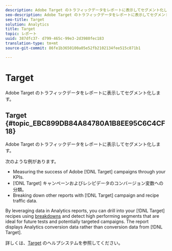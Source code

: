```yaml
---
description: Adobe Target のトラフィックデータをレポートに表示してセグメント化します。
seo-description: Adobe Target のトラフィックデータをレポートに表示してセグメント化します。
seo-title: Target
solution: Analytics
title: Target
topic: レポート
uuid: 387dfc37- d799-465c-99e3-2d3980fec183
translation-type: tm+mt
source-git-commit: 86fe1b3650100a05e52fb2102134fee515c871b1

---
```



# Target 

Adobe Target のトラフィックデータをレポートに表示してセグメント化します。

## Target {#topic_EBC899DB84A84780A1B8EE95C6C4CF18}

Adobe Target のトラフィックデータをレポートに表示してセグメント化します。

次のような例があります。

* Measuring the success of Adobe [!DNL Target] campaigns through your KPIs.
* [!DNL Target] キャンペーンおよびレシピデータのコンバージョン変数への分類。
* Breaking down other reports with [!DNL Target] campaign and recipe traffic data.

By leveraging data in Analytics reports, you can drill into your [!DNL Target] recipes using [breakdowns](/help/analyze/reports-analytics/reports-customize/breakdowns.md) and detect high performing segments that are ideal for future tests and potentially targeted campaigns. The report displays Analytics conversion data rather than conversion data from [!DNL Target].

詳しくは、[Target](https://help.testandtarget.omniture.com/) のヘルプシステムを参照してください。
